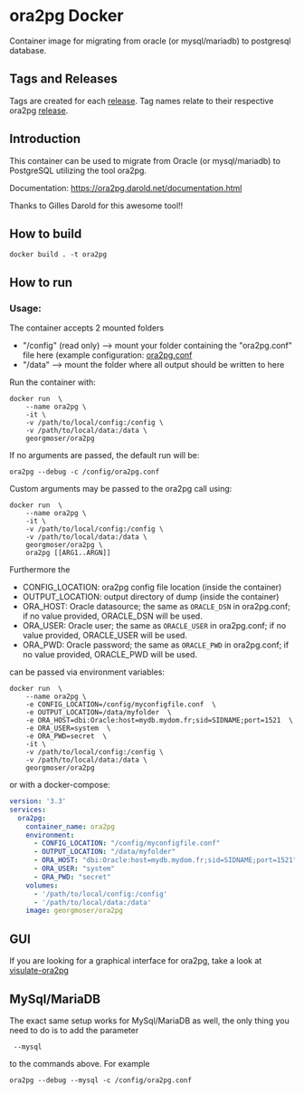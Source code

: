 # ora2pg Docker 
Container image for migrating from oracle (or mysql/mariadb) to postgresql database.

## Tags and Releases

Tags are created for each [release](https://github.com/Guy-Incognito/ora2pg/tags).
Tag names relate to their respective ora2pg [release](https://github.com/darold/ora2pg/releases).

## Introduction

This container can be used to migrate from Oracle (or mysql/mariadb) to PostgreSQL utilizing the tool ora2pg.

Documentation: https://ora2pg.darold.net/documentation.html

Thanks to Gilles Darold for this awesome tool!!


## How to build

```
docker build . -t ora2pg

```

## How to run

### Usage:

The container accepts 2 mounted folders

* "/config" (read only) --> mount your folder containing the "ora2pg.conf" file here (example configuration: [ora2pg.conf](https://raw.githubusercontent.com/Guy-Incognito/ora2pg/master/config/ora2pg.conf)
* "/data" --> mount the folder where all output should be written to here

Run the container with:

```
docker run  \
    --name ora2pg \
    -it \
    -v /path/to/local/config:/config \
    -v /path/to/local/data:/data \
    georgmoser/ora2pg
```


If no arguments are passed, the default run will be:
```
ora2pg --debug -c /config/ora2pg.conf
```


Custom arguments may be passed to the ora2pg call using:
```
docker run  \
    --name ora2pg \
    -it \
    -v /path/to/local/config:/config \
    -v /path/to/local/data:/data \
    georgmoser/ora2pg \
    ora2pg [[ARG1..ARGN]]
```

Furthermore the 

* CONFIG_LOCATION: ora2pg config file location (inside the container) 
* OUTPUT_LOCATION: output directory of dump (inside the container) 
* ORA_HOST: Oracle datasource; the same as `ORACLE_DSN` in ora2pg.conf; if no value provided, ORACLE_DSN will be used.
* ORA_USER: Oracle user; the same as `ORACLE_USER` in ora2pg.conf; if no value provided, ORACLE_USER will be used.
* ORA_PWD: Oracle password; the same as `ORACLE_PWD` in ora2pg.conf; if no value provided, ORACLE_PWD will be used.

can be passed via environment variables:
```shell script
docker run  \
    --name ora2pg \
    -e CONFIG_LOCATION=/config/myconfigfile.conf  \
    -e OUTPUT_LOCATION=/data/myfolder  \
    -e ORA_HOST=dbi:Oracle:host=mydb.mydom.fr;sid=SIDNAME;port=1521  \
    -e ORA_USER=system  \
    -e ORA_PWD=secret  \
    -it \
    -v /path/to/local/config:/config \
    -v /path/to/local/data:/data \
    georgmoser/ora2pg 
```
or with a docker-compose:

```yaml
version: '3.3'
services:
  ora2pg:
    container_name: ora2pg
    environment:
      - CONFIG_LOCATION: "/config/myconfigfile.conf"
      - OUTPUT_LOCATION: "/data/myfolder"
      - ORA_HOST: "dbi:Oracle:host=mydb.mydom.fr;sid=SIDNAME;port=1521"
      - ORA_USER: "system"
      - ORA_PWD: "secret"
    volumes:
      - '/path/to/local/config:/config'
      - '/path/to/local/data:/data'
    image: georgmoser/ora2pg
```

## GUI
If you are looking for a graphical interface for ora2pg, take a look at [visulate-ora2pg](https://github.com/visulate/visulate-ora2pg)

## MySql/MariaDB
The exact same setup works for MySql/MariaDB as well, the only thing you need to do is to add the parameter
```
 --mysql
```
to the commands above. For example
```
ora2pg --debug --mysql -c /config/ora2pg.conf

